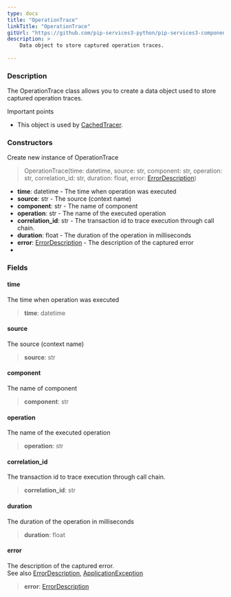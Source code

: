 ```yaml
---
type: docs
title: "OperationTrace"
linkTitle: "OperationTrace"
gitUrl: "https://github.com/pip-services3-python/pip-services3-components-python"
description: >
    Data object to store captured operation traces.
    
---
```


### Description

The OperationTrace class allows you to create a data object used to store captured operation traces.

Important points

- This object is used by [CachedTracer](../cached_tracer). 

### Constructors
Create new instance of OperationTrace

> OperationTrace(time: datetime, source: str, component: str, operation: str, correlation_id: str, duration: float, error: [ErrorDescription](../../../commons/errors/error_description))

- **time**: datetime - The time when operation was executed
- **source**: str - The source (context name)
- **component**: str - The name of component
- **operation**: str - The name of the executed operation
- **correlation_id**: str - The transaction id to trace execution through call chain. 
- **duration**: float - The duration of the operation in milliseconds
- **error**: [ErrorDescription](../../../commons/errors/error_description) - The description of the captured error
- 

### Fields

<span class="hide-title-link">

#### time
The time when operation was executed
> **time**: datetime

#### source
The source (context name)
> **source**: str 

#### component
 The name of component
> **component**: str

#### operation
The name of the executed operation
> **operation**: str

#### correlation_id
The transaction id to trace execution through call chain. 
> **correlation_id**: str

#### duration
The duration of the operation in milliseconds
> **duration**: float

#### error
The description of the captured error.  
See also [ErrorDescription](../../../commons/errors/error_description), [ApplicationException](../../../commons/errors/application_exception)
> **error**: [ErrorDescription](../../../commons/errors/error_description)

</span>
